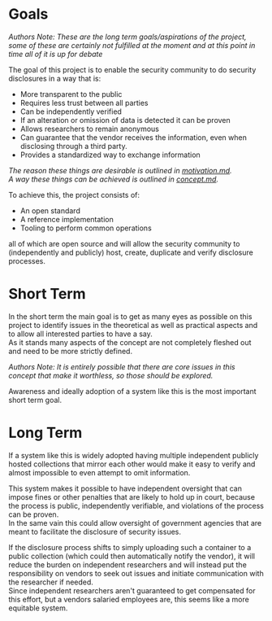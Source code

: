 # Goals
*Authors Note: These are the long term goals/aspirations of the project, some of these are certainly not fulfilled at the moment and at this point in time all of it is up for debate*

The goal of this project is to enable the security community to do security disclosures in a way that is:
* More transparent to the public
* Requires less trust between all parties
* Can be independently verified
* If an alteration or omission of data is detected it can be proven
* Allows researchers to remain anonymous
* Can guarantee that the vendor receives the information, even when disclosing through a third party.
* Provides a standardized way to exchange information

*The reason these things are desirable is outlined in [motivation.md](motivation.md).*  
*A way these things can be achieved is outlined in [concept.md](concept.md).*

To achieve this, the project consists of:  
* An open standard 
* A reference implementation
* Tooling to perform common operations

all of which are open source and will allow the security community to (independently and publicly) host, create, duplicate and verify disclosure processes.

# Short Term

In the short term the main goal is to get as many eyes as possible on this project to identify issues in the theoretical as well as practical aspects and to allow all interested parties to have a say.  
As it stands many aspects of the concept are not completely fleshed out and need to be more strictly defined.

*Authors Note: It is entirely possible that there are core issues in this concept that make it worthless, so those should be explored.*

Awareness and ideally adoption of a system like this is the most important short term goal.

# Long Term
If a system like this is widely adopted having multiple independent publicly hosted collections that mirror each other would make it easy to verify and almost impossible to even attempt to omit information.

This system makes it possible to have independent oversight that can impose fines or other penalties that are likely to hold up in court, because the process is public, independently verifiable, and violations of the process can be proven.  
In the same vain this could allow oversight of government agencies that are meant to facilitate the disclosure of security issues.

If the disclosure process shifts to simply uploading such a container to a public collection (which could then automatically notify the vendor), it will reduce the burden on independent researchers and will instead put the responsibility on vendors to seek out issues and initiate communication with the researcher if needed.  
Since independent researchers aren't guaranteed to get compensated for this effort, but a vendors salaried employees are, this seems like a more equitable system.